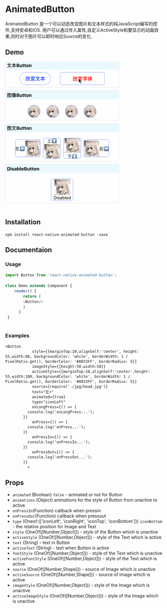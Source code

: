 # AnimatedButton

AnimatedButton 是一个可以动态改变图片和文本样式的纯JavaScript编写的控件,支持安卓和iOS. 用户可以通过传入属性,自定义ActiveStyle和要显示的动画效果,同时对于图片可以即时响应Source的变化.

## Demo

![Demo](./gif/Demo.gif)

## Installation

`npm install react-native-animated-button -save`

## Documentaion

### Usage
```javascript	
import Button from 'react-native-animated-button';
	
class Demo extends Component {
	render() {
    	return (
        <Button/>
    	)	
      }
 }
 
```
### Examples
```
<Button
            style={{marginTop:10,alignSelf:'center', height: 55,width:80, backgroundColor: 'white', borderWidth: 1 / PixelRatio.get(), borderColor: '#0033FF', borderRadius: 5}}
            imageStyle={{height:50,width:50}}
            activeStyle={{marginTop:10,alignSelf:'center',height: 55,width:100, backgroundColor: 'white', borderWidth: 1 / PixelRatio.get(), borderColor: '#0033FF', borderRadius: 5}}
            source={require('./jpg/head.jpg')}
            text="左⬅️️"
            animated={true}
            type="iconLeft"
            onLongPress={() => {
          console.log('onLongPress...');
        }}
            onPress={() => {
          console.log('onPress...');
        }}
            onPressIn={() => {
          console.log('onPressIn...');
        }}
            onPressOut={() => {
          console.log('onPressOut...');
        }}
          >
```
## Props
- `animated` (Boolean) `false` - animated or not for Button
- `animations` (Object) animations for the style of Button from unactive to active 
- `onPressIn`(Function) callback when pressin
- `onPressOut`(Function) callback when pressout
- `type` (Oneof:(['iconLeft', 'iconRight', 'iconTop', 'iconBottom'])) `iconBottom` - the relative position for Image and Text
- `style` (OneOf([Number,Object]))  - style of the Button which is unactive 
- `activeStyle` (OneOf([Number,Object]))  - style of the Text which is active 
- `text` (String)  - text in Button
- `activeText` (String)  - text when Button is active
- `fontStyle` (OneOf([Number,Object]))  - style of the Text which is unactive 
- `activeFontStyle` (OneOf([Number,Object]))  - style of the Text which is active 
- `source` (OneOf([Number,Shape])) - source of Image which is unactive 
- `activeSource` (OneOf([Number,Shape])) - source of Image which is active 
- `imageStyle` (OneOf([Number,Object]))  - style of the Image which is unactive 
- `activeImageStyle` (OneOf([Number,Object]))  - style of the Image which is unactive 



